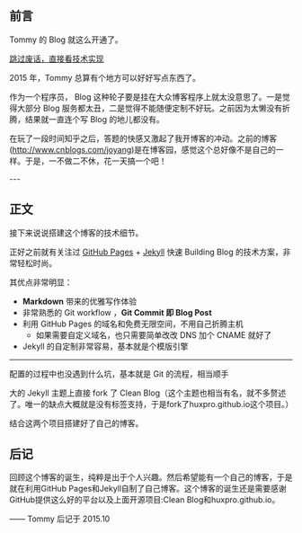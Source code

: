 ## 前言

Tommy 的 Blog 就这么开通了。

[跳过废话，直接看技术实现 ](#build) 



2015 年，Tommy 总算有个地方可以好好写点东西了。


作为一个程序员， Blog 这种轮子要是挂在大众博客程序上就太没意思了。一是觉得大部分 Blog 服务都太丑，二是觉得不能随便定制不好玩。之前因为太懒没有折腾，结果就一直连个写 Blog 的地儿都没有。

在玩了一段时间知乎之后，答题的快感又激起了我开博客的冲动。之前的博客(http://www.cnblogs.com/joyang)是在博客园，感觉这个总好像不是自己的一样。于是，一不做二不休，花一天搞一个吧！


<p id = "build"></p>
---

## 正文

接下来说说搭建这个博客的技术细节。  

正好之前就有关注过 [GitHub Pages](https://pages.github.com/) + [Jekyll](http://jekyllrb.com/) 快速 Building Blog 的技术方案，非常轻松时尚。

其优点非常明显：

* **Markdown** 带来的优雅写作体验
* 非常熟悉的 Git workflow ，**Git Commit 即 Blog Post**
* 利用 GitHub Pages 的域名和免费无限空间，不用自己折腾主机
	* 如果需要自定义域名，也只需要简单改改 DNS 加个 CNAME 就好了 
* Jekyll 的自定制非常容易，基本就是个模版引擎



---

配置的过程中也没遇到什么坑，基本就是 Git 的流程，相当顺手

大的 Jekyll 主题上直接 fork 了 Clean Blog（这个主题也相当有名，就不多赘述了。唯一的缺点大概就是没有标签支持，于是fork了huxpro.github.io这个项目。）

结合这两个项目搭建好了自己的博客。


## 后记

回顾这个博客的诞生，纯粹是出于个人兴趣。然后希望能有一个自己的博客，于是就在利用GitHub Pages和Jekyll自制了自己博客。这个博客的诞生还是需要感谢
GitHub提供这么好的平台以及上面开源项目:Clean Blog和huxpro.github.io。



—— Tommy 后记于 2015.10